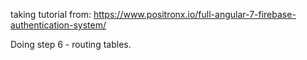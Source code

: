 taking tutorial from: https://www.positronx.io/full-angular-7-firebase-authentication-system/

Doing step 6 - routing tables.